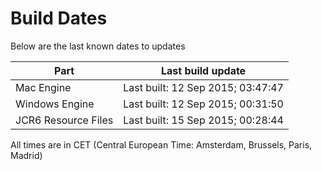 # Build Dates

Below are the last known dates to updates

Part | Last build update
-----|-----
Mac Engine | Last built: 12 Sep 2015; 03:47:47
Windows Engine | Last built: 12 Sep 2015; 00:31:50
JCR6 Resource Files | Last built: 15 Sep 2015; 00:28:44
All times are in CET (Central European Time: Amsterdam, Brussels, Paris, Madrid)



